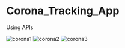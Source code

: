 # Corona_Tracking_App
Using APIs

![corona1](https://user-images.githubusercontent.com/69796327/133884382-f04007bb-efca-4876-9fb2-5dbaa43dce28.PNG)
![corona2](https://user-images.githubusercontent.com/69796327/133884392-0e47f779-d5a5-4311-90e0-214dbf240be0.PNG)
![corona3](https://user-images.githubusercontent.com/69796327/133884397-54405ca8-1711-473f-835c-e49ac103490a.PNG)
